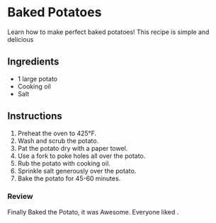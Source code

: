 # Baked Potatoes

Learn how to make perfect baked potatoes! This recipe is simple and delicious
## Ingredients

- 1 large potato
- Cooking oil
- Salt

## Instructions

1. Preheat the oven to 425°F.
2. Wash and scrub the potato.
3. Pat the potato dry with a paper towel.
4. Use a fork to poke holes all over the potato.
5. Rub the potato with cooking oil.
6. Sprinkle salt generously over the potato.
7. Bake the potato for 45-60 minutes.

### Review
  Finally Baked the Potato, it was Awesome. Everyone liked .